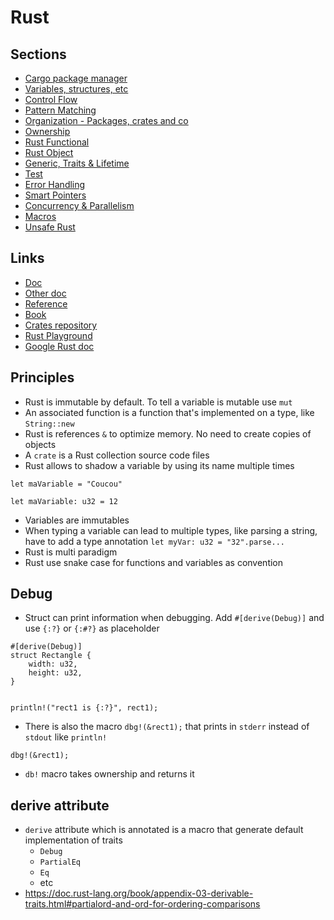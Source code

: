 # Rust

## Sections
* [Cargo package manager](https://github.com/Cyphle/wiki/blob/main/Rust/Rust_Cargo.md)
* [Variables, structures, etc](https://github.com/Cyphle/wiki/blob/main/Rust/Rust_VariablesStruct.md)
* [Control Flow](https://github.com/Cyphle/wiki/blob/main/Rust/Rust_ControlFlow.md)
* [Pattern Matching](https://github.com/Cyphle/wiki/blob/main/Rust/Rust_PatternMatching.md)
* [Organization - Packages, crates and co](https://github.com/Cyphle/wiki/blob/main/Rust/Rust_Organization.md)
* [Ownership](https://github.com/Cyphle/wiki/blob/main/Rust/Rust_Memory.md)
* [Rust Functional](https://github.com/Cyphle/wiki/blob/main/Rust/Rust_Functional.md)
* [Rust Object](https://github.com/Cyphle/wiki/blob/main/Rust/Rust_Object.md)
* [Generic, Traits & Lifetime](https://github.com/Cyphle/wiki/blob/main/Rust/Rust_Generic.md)
* [Test](https://github.com/Cyphle/wiki/blob/main/Rust/Rust_Test.md)
* [Error Handling](https://github.com/Cyphle/wiki/blob/main/Rust/Rust_ErrorHandling.md)
* [Smart Pointers](https://github.com/Cyphle/wiki/blob/main/Rust/Rust_SmartPointers.md)
* [Concurrency & Parallelism](https://github.com/Cyphle/wiki/blob/main/Rust/Rust_Concurrency.md)
* [Macros](https://github.com/Cyphle/wiki/blob/main/Rust/Rust_Macros.md)
* [Unsafe Rust](https://github.com/Cyphle/wiki/blob/main/Rust/Rust_Unsafe.md)

## Links
* [Doc](https://www.rust-lang.org)
* [Other doc](https://doc.rust-lang.org/nomicon/index.html)
* [Reference](https://doc.rust-lang.org/reference/items/unions.html)
* [Book](https://doc.rust-lang.org/book/ch01-02-hello-world.html)
* [Crates repository](https://crates.io)
* [Rust Playground](play.rust-lang.org)
* [Google Rust doc](https://google.github.io/comprehensive-rust/)

## Principles
* Rust is immutable by default. To tell a variable is mutable use `mut`
* An associated function is a function that's implemented on a type, like `String::new`
* Rust is references `&` to optimize memory. No need to create copies of objects
* A `crate` is a Rust collection source code files
* Rust allows to shadow a variable by using its name multiple times
```
let maVariable = "Coucou"

let maVariable: u32 = 12
```
* Variables are immutables
* When typing a variable can lead to multiple types, like parsing a string, have to add a type annotation `let myVar: u32 = "32".parse...`
* Rust is multi paradigm
* Rust use snake case for functions and variables as convention

## Debug
* Struct can print information when debugging. Add `#[derive(Debug)]` and use `{:?}` or `{:#?}` as placeholder
```
#[derive(Debug)]
struct Rectangle {
    width: u32,
    height: u32,
}


println!("rect1 is {:?}", rect1);
```
* There is also the macro `dbg!(&rect1);` that prints in `stderr` instead of `stdout` like `println!`
```
dbg!(&rect1);
```
* `db!` macro takes ownership and returns it

## derive attribute
* `derive` attribute which is annotated is a macro that generate default implementation of traits
    * `Debug`
    * `PartialEq`
    * `Eq`
    * etc
* https://doc.rust-lang.org/book/appendix-03-derivable-traits.html#partialord-and-ord-for-ordering-comparisons